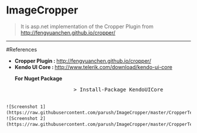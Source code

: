 # ImageCropper
> It is asp.net implementation of the Cropper Plugin from <a href="http://fengyuanchen.github.io/cropper/">http://fengyuanchen.github.io/cropper/</a>
<hr/>
  #References
    <ul class="list-group">
        <li class="list-group-item">
            <strong>Cropper Plugin : </strong> <a href="http://fengyuanchen.github.io/cropper/">http://fengyuanchen.github.io/cropper/</a>
        </li>
        <li class="list-group-item">
            <strong>Kendo UI Core : </strong> <a href="http://www.telerik.com/download/kendo-ui-core">http://www.telerik.com/download/kendo-ui-core</a>
            <p><strong>For Nuget Package</strong></p>
            <pre>
                   > Install-Package KendoUICore
            </pre>
        </li>
    </ul>
	

	![Screenshot 1](https://raw.githubusercontent.com/parush/ImageCropper/master/CropperTest/Content/sshot1.PNG)
	![Screenshot 2](https://raw.githubusercontent.com/parush/ImageCropper/master/CropperTest/Content/sshot1.PNG)
